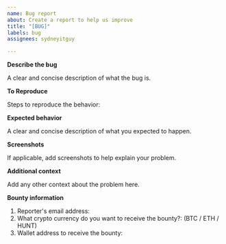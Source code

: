 ```yaml
---
name: Bug report
about: Create a report to help us improve
title: "[BUG]"
labels: bug
assignees: sydneyitguy

---
```


**Describe the bug**

A clear and concise description of what the bug is.

**To Reproduce**

Steps to reproduce the behavior:

**Expected behavior**

A clear and concise description of what you expected to happen.

**Screenshots**

If applicable, add screenshots to help explain your problem.

**Additional context**

Add any other context about the problem here.

**Bounty information**
1. Reporter's email address:
2. What crypto currency do you want to receive the bounty?: (BTC / ETH / HUNT)
2. Wallet address to receive the bounty:
